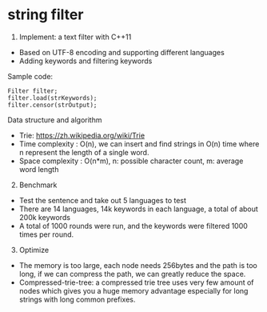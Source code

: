 # string filter
1. Implement: a text filter with C++11
* Based on UTF-8 encoding and supporting different languages
* Adding keywords and filtering keywords

Sample code:
<pre><code>Filter filter;
filter.load(strKeywords);
filter.censor(strOutput);
</code></pre>

Data structure and algorithm
* Trie: https://zh.wikipedia.org/wiki/Trie
* Time complexity : O(n), we can insert and find strings in O(n) time where n represent the length of a single word.
* Space complexity : O(n*m), n: possible character count, m: average word length

2. Benchmark
* Test the sentence and take out 5 languages to test
* There are 14 languages, 14k keywords in each language, a total of about 200k keywords
* A total of 1000 rounds were run, and the keywords were filtered 1000 times per round.

3. Optimize
* The memory is too large, each node needs 256bytes and the path is too long, if we can compress the path, we can greatly reduce the space.
* Compressed-trie-tree: a compressed trie tree uses very few amount of nodes which gives you a huge memory advantage especially for long strings with long common prefixes.
